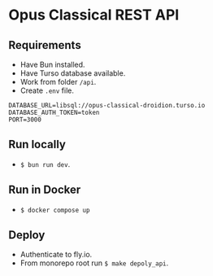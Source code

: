 # Opus Classical REST API

## Requirements

- Have Bun installed.
- Have Turso database available.
- Work from folder `/api`.
- Create `.env` file.

```dotenv
DATABASE_URL=libsql://opus-classical-droidion.turso.io
DATABASE_AUTH_TOKEN=token
PORT=3000
```

## Run locally

- `$ bun run dev`.

## Run in Docker

- `$ docker compose up`

## Deploy

- Authenticate to fly.io.
- From monorepo root run `$ make depoly_api`.
